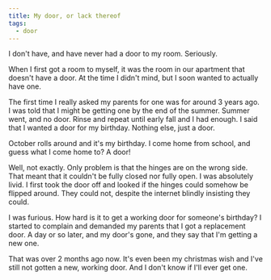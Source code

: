 ```yaml
---
title: My door, or lack thereof
tags:
  - door
---
```

I don't have, and have never had a door to my room. Seriously.

When I first got a room to myself, it was the room in our apartment that doesn't have a door. At the time I didn't mind, but I soon wanted to actually have one.

The first time I really asked my parents for one was for around 3 years ago. I was told that I might be getting one by the end of the summer. Summer went, and no door. Rinse and repeat until early fall and I had enough. I said that I wanted a door for my birthday.  Nothing else, just a door.

October rolls around and it's my birthday. I come home from school, and guess what I come home to? A door!

Well, not exactly. Only problem is that the hinges are on the wrong side. That meant that it couldn't be fully closed nor fully open. I was absolutely livid. I first took the door off and looked if the hinges could somehow be flipped around. They could not, despite the internet blindly insisting they could.

I was furious. How hard is it to get a working door for someone's birthday? I started to complain and demanded my parents that I got a replacement door. A day or so later, and my door's gone, and they say that I'm getting a new one.

That was over 2 months ago now. It's even been my christmas wish and I've still not gotten a new, working door. And I don't know if I'll ever get one.
